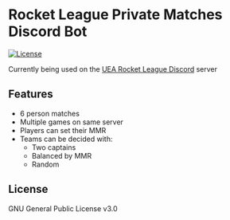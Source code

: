# Rocket League Private Matches Discord Bot #
[![License](https://img.shields.io/github/license/c-eg/Rocket-League-Private-Matches-Discord-Bot)](LICENSE)

Currently being used on the [UEA Rocket League Discord](https://discord.gg/Gam9qwJRAe) server

## Features ##
- 6 person matches
- Multiple games on same server
- Players can set their MMR
- Teams can be decided with:
  - Two captains
  - Balanced by MMR
  - Random

## License ##
GNU General Public License v3.0
